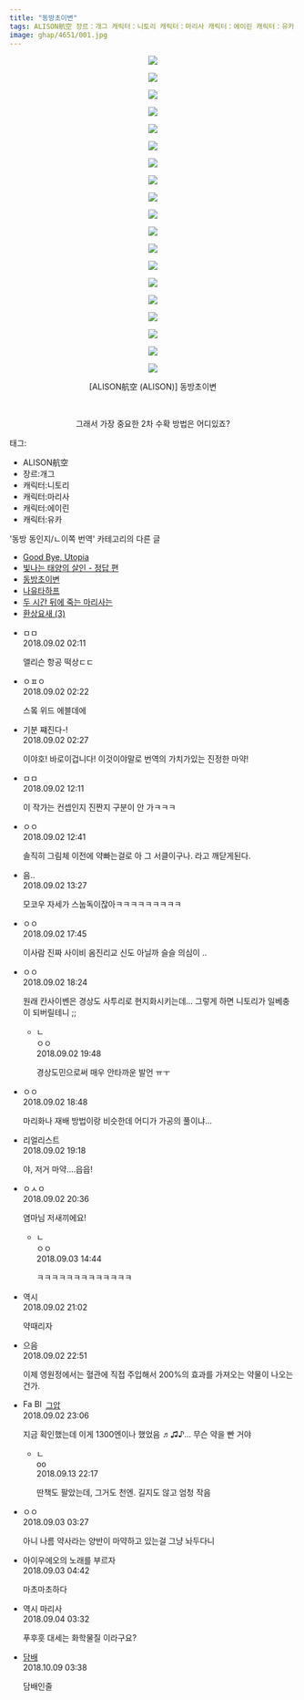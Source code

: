 ```yaml
---
title: "동방초이변"
tags: ALISON航空 장르：개그 캐릭터：니토리 캐릭터：마리사 캐릭터：에이린 캐릭터：유카 ALISON 동방_동인지／ㄴ이쪽_번역
image: ghap/4651/001.jpg
---
```

<div class="article">
<p style="text-align: center; clear: none; float: none;"><img src="{{ site.nasurl }}/ghap/4651/001.jpg"/></p>
<p style="text-align: center; clear: none; float: none;"><img src="{{ site.nasurl }}/ghap/4651/002.jpg"/></p>
<p style="text-align: center; clear: none; float: none;"><img src="{{ site.nasurl }}/ghap/4651/003.jpg"/></p>
<p style="text-align: center; clear: none; float: none;"><img src="{{ site.nasurl }}/ghap/4651/004.jpg"/></p>
<p style="text-align: center; clear: none; float: none;"><img src="{{ site.nasurl }}/ghap/4651/005.jpg"/></p>
<p style="text-align: center; clear: none; float: none;"><img src="{{ site.nasurl }}/ghap/4651/006.jpg"/></p>
<p style="text-align: center; clear: none; float: none;"><img src="{{ site.nasurl }}/ghap/4651/007.jpg"/></p>
<p style="text-align: center; clear: none; float: none;"><img src="{{ site.nasurl }}/ghap/4651/008.jpg"/></p>
<p style="text-align: center; clear: none; float: none;"><img src="{{ site.nasurl }}/ghap/4651/009.jpg"/></p>
<p style="text-align: center; clear: none; float: none;"><img src="{{ site.nasurl }}/ghap/4651/010.jpg"/></p>
<p style="text-align: center; clear: none; float: none;"><img src="{{ site.nasurl }}/ghap/4651/011.jpg"/></p>
<p style="text-align: center; clear: none; float: none;"><img src="{{ site.nasurl }}/ghap/4651/012.jpg"/></p>
<p style="text-align: center; clear: none; float: none;"><img src="{{ site.nasurl }}/ghap/4651/013.jpg"/></p>
<p style="text-align: center; clear: none; float: none;"><img src="{{ site.nasurl }}/ghap/4651/014.jpg"/></p>
<p style="text-align: center; clear: none; float: none;"><img src="{{ site.nasurl }}/ghap/4651/015.jpg"/></p>
<p style="text-align: center; clear: none; float: none;"><img src="{{ site.nasurl }}/ghap/4651/016.jpg"/></p>
<p style="text-align: center; clear: none; float: none;"><img src="{{ site.nasurl }}/ghap/4651/017.jpg"/></p>
<p style="text-align: center; clear: none; float: none;"><img src="{{ site.nasurl }}/ghap/4651/018.jpg"/></p>
<p style="text-align: center; clear: none; float: none;"><img src="{{ site.nasurl }}/ghap/4651/019.jpg"/></p>
<p style="text-align: center; clear: none; float: none;">[ALISON航空 (ALISON)] 동방초이변</p>
<p style="text-align: center; clear: none; float: none;"><br/></p>
<p style="text-align: center; clear: none; float: none;">그래서 가장 중요한 2차 수확 방법은 어디있죠?</p>
</div><div class="tagTrail">
<p>태그: </p>
<ul>
<li>ALISON航空</li>
<li>장르:개그</li>
<li>캐릭터:니토리</li>
<li>캐릭터:마리사</li>
<li>캐릭터:에이린</li>
<li>캐릭터:유카</li>
</ul>
</div><div class="another">
<p>'동방 동인지/ㄴ이쪽 번역' 카테고리의 다른 글</p>
<ul>
<li><a href="/2018-09-04-ghap_4679">Good Bye, Utopia</a></li>
<li><a href="/2018-09-03-ghap_4659">빛나는 태양의 살인 - 정답 편</a></li>
<li><a href="/2018-09-02-ghap_4651">동방초이변</a></li>
<li><a href="/2018-09-01-ghap_4646">나유타하프</a></li>
<li><a href="/2018-08-30-ghap_4639">두 시간 뒤에 죽는 마리사는</a></li>
<li><a href="/2018-08-29-ghap_4632">환상요새 (3)</a></li>
</ul>
</div><div class="cb_module cb_fluid">
<div class="cb_wrt cb_profile">
<div class="comment">
<ul>
<li class="cb_thumb_off" id="comment15324266">
<div class="cb_comment_area">
<div class="cb_info_area">
<div class="cb_section">
<span class="cb_nick_name">ㅁㅁ</span>
</div>
<div class="cb_section">
<span class="cb_date">2018.09.02 02:11 </span>
</div>
</div>
<div class="cb_dsc_comment">
<p class="cb_dsc">
											앨리슨 항공 떡상ㄷㄷ
										</p>
</div>
</div></li>
<li class="cb_thumb_off" id="comment15324270">
<div class="cb_comment_area">
<div class="cb_info_area">
<div class="cb_section">
<span class="cb_nick_name">ㅇㅍㅇ</span>
</div>
<div class="cb_section">
<span class="cb_date">2018.09.02 02:22 </span>
</div>
</div>
<div class="cb_dsc_comment">
<p class="cb_dsc">
											스뫀 위드 에블데에
										</p>
</div>
</div></li>
<li class="cb_thumb_off" id="comment15324273">
<div class="cb_comment_area">
<div class="cb_info_area">
<div class="cb_section">
<span class="cb_nick_name">기분 쨰진다-!</span>
</div>
<div class="cb_section">
<span class="cb_date">2018.09.02 02:27 </span>
</div>
</div>
<div class="cb_dsc_comment">
<p class="cb_dsc">
											이야호! 바로이겁니다! 이것이야말로 번역의 가치가있는 진정한 마약!
										</p>
</div>
</div></li>
<li class="cb_thumb_off" id="comment15324453">
<div class="cb_comment_area">
<div class="cb_info_area">
<div class="cb_section">
<span class="cb_nick_name">ㅁㅁ</span>
</div>
<div class="cb_section">
<span class="cb_date">2018.09.02 12:11 </span>
</div>
</div>
<div class="cb_dsc_comment">
<p class="cb_dsc">
											이 작가는 컨셉인지 진짠지 구분이 안 가ㅋㅋㅋ
										</p>
</div>
</div></li>
<li class="cb_thumb_off" id="comment15324481">
<div class="cb_comment_area">
<div class="cb_info_area">
<div class="cb_section">
<span class="cb_nick_name">ㅇㅇ</span>
</div>
<div class="cb_section">
<span class="cb_date">2018.09.02 12:41 </span>
</div>
</div>
<div class="cb_dsc_comment">
<p class="cb_dsc">
											솔직히 그림체 이전에 약빠는걸로 아 그 서클이구나. 라고 깨닫게된다.
										</p>
</div>
</div></li>
<li class="cb_thumb_off" id="comment15324497">
<div class="cb_comment_area">
<div class="cb_info_area">
<div class="cb_section">
<span class="cb_nick_name">음..</span>
</div>
<div class="cb_section">
<span class="cb_date">2018.09.02 13:27 </span>
</div>
</div>
<div class="cb_dsc_comment">
<p class="cb_dsc">
											모코우 자세가 스눕독이잖아ㅋㅋㅋㅋㅋㅋㅋㅋㅋ
										</p>
</div>
</div></li>
<li class="cb_thumb_off" id="comment15324605">
<div class="cb_comment_area">
<div class="cb_info_area">
<div class="cb_section">
<span class="cb_nick_name">ㅇㅇ</span>
</div>
<div class="cb_section">
<span class="cb_date">2018.09.02 17:45 </span>
</div>
</div>
<div class="cb_dsc_comment">
<p class="cb_dsc">
											이사람 진짜 사이비 옴진리교 신도 아닐까 슬슬 의심이 ..
										</p>
</div>
</div></li>
<li class="cb_thumb_off" id="comment15324615">
<div class="cb_comment_area">
<div class="cb_info_area">
<div class="cb_section">
<span class="cb_nick_name">ㅇㅇ</span>
</div>
<div class="cb_section">
<span class="cb_date">2018.09.02 18:24 </span>
</div>
</div>
<div class="cb_dsc_comment">
<p class="cb_dsc">
											원래 칸사이벤은 경상도 사투리로 현지화시키는데... 그렇게 하면 니토리가 일베충이 되버릴테니 ;;
										</p>
</div>
<ul>
<li class="cb_thumb_off" id="comment15324654">
<span class="cb_bu_subnode">ㄴ</span>
<div class="cb_comment_area">
<div class="cb_info_area">
<div class="cb_section">
<span class="cb_nick_name">ㅇㅇ</span>
</div>
<div class="cb_section">
<span class="cb_date">2018.09.02 19:48 </span>
</div>
</div>
<div class="cb_dsc_comment">
<p class="cb_dsc">
																경상도민으로써 매우 안타까운 발언 ㅠㅜ
															</p>
</div>
</div>
</li>
</ul>
</div></li>
<li class="cb_thumb_off" id="comment15324625">
<div class="cb_comment_area">
<div class="cb_info_area">
<div class="cb_section">
<span class="cb_nick_name">ㅇㅇ</span>
</div>
<div class="cb_section">
<span class="cb_date">2018.09.02 18:48 </span>
</div>
</div>
<div class="cb_dsc_comment">
<p class="cb_dsc">
											마리화나 재배 방법이랑 비슷한데 어디가 가공의 풀이냐...
										</p>
</div>
</div></li>
<li class="cb_thumb_off" id="comment15324642">
<div class="cb_comment_area">
<div class="cb_info_area">
<div class="cb_section">
<span class="cb_nick_name">리얼리스트</span>
</div>
<div class="cb_section">
<span class="cb_date">2018.09.02 19:18 </span>
</div>
</div>
<div class="cb_dsc_comment">
<p class="cb_dsc">
											야, 저거 마약....읍읍!
										</p>
</div>
</div></li>
<li class="cb_thumb_off" id="comment15324671">
<div class="cb_comment_area">
<div class="cb_info_area">
<div class="cb_section">
<span class="cb_nick_name">ㅇㅅㅇ</span>
</div>
<div class="cb_section">
<span class="cb_date">2018.09.02 20:36 </span>
</div>
</div>
<div class="cb_dsc_comment">
<p class="cb_dsc">
											염마님 저새끼에요!
										</p>
</div>
<ul>
<li class="cb_thumb_off" id="comment15325286">
<span class="cb_bu_subnode">ㄴ</span>
<div class="cb_comment_area">
<div class="cb_info_area">
<div class="cb_section">
<span class="cb_nick_name">ㅇㅇ</span>
</div>
<div class="cb_section">
<span class="cb_date">2018.09.03 14:44 </span>
</div>
</div>
<div class="cb_dsc_comment">
<p class="cb_dsc">
																ㅋㅋㅋㅋㅋㅋㅋㅋㅋㅋㅋㅋㅋ
															</p>
</div>
</div>
</li>
</ul>
</div></li>
<li class="cb_thumb_off" id="comment15324686">
<div class="cb_comment_area">
<div class="cb_info_area">
<div class="cb_section">
<span class="cb_nick_name">역시</span>
</div>
<div class="cb_section">
<span class="cb_date">2018.09.02 21:02 </span>
</div>
</div>
<div class="cb_dsc_comment">
<p class="cb_dsc">
											약때리자 
										</p>
</div>
</div></li>
<li class="cb_thumb_off" id="comment15324770">
<div class="cb_comment_area">
<div class="cb_info_area">
<div class="cb_section">
<span class="cb_nick_name">으음</span>
</div>
<div class="cb_section">
<span class="cb_date">2018.09.02 22:51 </span>
</div>
</div>
<div class="cb_dsc_comment">
<p class="cb_dsc">
											이제 영원정에서는 혈관에 직접 주입해서 200%의 효과를 가져오는 약물이 나오는 건가.
										</p>
</div>
</div></li>
<li class="cb_thumb_off" id="comment15324780">
<div class="cb_comment_area">
<div class="cb_info_area">
<div class="cb_section">
<span class="cb_nick_name"><img alt="Favicon of https://ghaptouhou.tistory.com" height="16" onerror="this.onerror=null;this.parentNode.removeChild(this)" src="https://ghaptouhou.tistory.com/favicon.ico" width="16"/> <img alt="BlogIcon" height="16" onerror="this.parentNode.removeChild(this)" src="https://ghaptouhou.tistory.com/index.gif" width="16"/> <a href="https://ghaptouhou.tistory.com" onclick="return openLinkInNewWindow(this)"> 그압</a><span class="tistoryProfileLayerTrigger" onclick='TistoryProfile.show(event, this, {"title":"\uc800\uae30 \uc774\uac70 \ub098\uc911\uc5d0 \uc218\uc815 \uac00\ub2a5\ud558\ub098\uc694","url":"https:\/\/ghap.tistory.com","nickname":"\uadf8\uc555","items":[]}); return false;'></span></span>
</div>
<div class="cb_section">
<span class="cb_date">2018.09.02 23:06 </span>
</div>
</div>
<div class="cb_dsc_comment">
<p class="cb_dsc">
											지금 확인했는데 이게 1300엔이나 했었음 ♬♫♪... 무슨 약을 빤 거야
										</p>
</div>
<ul>
<li class="cb_thumb_off" id="comment15332015">
<span class="cb_bu_subnode">ㄴ</span>
<div class="cb_comment_area">
<div class="cb_info_area">
<div class="cb_section">
<span class="cb_nick_name">oo</span>
</div>
<div class="cb_section">
<span class="cb_date">2018.09.13 22:17 </span>
</div>
</div>
<div class="cb_dsc_comment">
<p class="cb_dsc">
																딴책도 팔았는데, 그거도 천엔. 길지도 않고 엄청 작음
															</p>
</div>
</div>
</li>
</ul>
</div></li>
<li class="cb_thumb_off" id="comment15324920">
<div class="cb_comment_area">
<div class="cb_info_area">
<div class="cb_section">
<span class="cb_nick_name">ㅇㅇ</span>
</div>
<div class="cb_section">
<span class="cb_date">2018.09.03 03:27 </span>
</div>
</div>
<div class="cb_dsc_comment">
<p class="cb_dsc">
											아니 나름 약사라는 양반이 마약하고 있는걸 그냥 놔두다니
										</p>
</div>
</div></li>
<li class="cb_thumb_off" id="comment15324947">
<div class="cb_comment_area">
<div class="cb_info_area">
<div class="cb_section">
<span class="cb_nick_name">아이우에오의 노래를 부르자</span>
</div>
<div class="cb_section">
<span class="cb_date">2018.09.03 04:42 </span>
</div>
</div>
<div class="cb_dsc_comment">
<p class="cb_dsc">
											마초마초하다
										</p>
</div>
</div></li>
<li class="cb_thumb_off" id="comment15325725">
<div class="cb_comment_area">
<div class="cb_info_area">
<div class="cb_section">
<span class="cb_nick_name">역시 마리사</span>
</div>
<div class="cb_section">
<span class="cb_date">2018.09.04 03:32 </span>
</div>
</div>
<div class="cb_dsc_comment">
<p class="cb_dsc">
											푸후흣 대세는 화학물질 이라구요? 
										</p>
</div>
</div></li>
<li class="cb_thumb_off" id="comment15349099">
<div class="cb_comment_area">
<div class="cb_info_area">
<div class="cb_section">
<span class="cb_nick_name"> <a href="http://fasfsadfsad" onclick="return openLinkInNewWindow(this)">담배</a></span>
</div>
<div class="cb_section">
<span class="cb_date">2018.10.09 03:38 </span>
</div>
</div>
<div class="cb_dsc_comment">
<p class="cb_dsc">
											담배인줄
										</p>
</div>
</div></li>
</ul>
</div>
</div><!-- commentList close -->
</div>